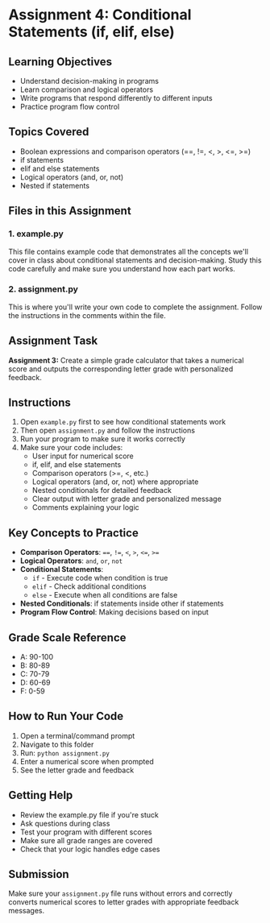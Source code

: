 # Assignment 4: Conditional Statements (if, elif, else)

## Learning Objectives
- Understand decision-making in programs
- Learn comparison and logical operators
- Write programs that respond differently to different inputs
- Practice program flow control

## Topics Covered
- Boolean expressions and comparison operators (==, !=, <, >, <=, >=)
- if statements
- elif and else statements
- Logical operators (and, or, not)
- Nested if statements

## Files in this Assignment

### 1. example.py
This file contains example code that demonstrates all the concepts we'll cover in class about conditional statements and decision-making. Study this code carefully and make sure you understand how each part works.

### 2. assignment.py
This is where you'll write your own code to complete the assignment. Follow the instructions in the comments within the file.

## Assignment Task
**Assignment 3:** Create a simple grade calculator that takes a numerical score and outputs the corresponding letter grade with personalized feedback.

## Instructions
1. Open `example.py` first to see how conditional statements work
2. Then open `assignment.py` and follow the instructions
3. Run your program to make sure it works correctly
4. Make sure your code includes:
   - User input for numerical score
   - if, elif, and else statements
   - Comparison operators (>=, <, etc.)
   - Logical operators (and, or, not) where appropriate
   - Nested conditionals for detailed feedback
   - Clear output with letter grade and personalized message
   - Comments explaining your logic

## Key Concepts to Practice
- **Comparison Operators**: `==`, `!=`, `<`, `>`, `<=`, `>=`
- **Logical Operators**: `and`, `or`, `not`
- **Conditional Statements**:
  - `if` - Execute code when condition is true
  - `elif` - Check additional conditions
  - `else` - Execute when all conditions are false
- **Nested Conditionals**: if statements inside other if statements
- **Program Flow Control**: Making decisions based on input

## Grade Scale Reference
- A: 90-100
- B: 80-89
- C: 70-79
- D: 60-69
- F: 0-59

## How to Run Your Code
1. Open a terminal/command prompt
2. Navigate to this folder
3. Run: `python assignment.py`
4. Enter a numerical score when prompted
5. See the letter grade and feedback

## Getting Help
- Review the example.py file if you're stuck
- Ask questions during class
- Test your program with different scores
- Make sure all grade ranges are covered
- Check that your logic handles edge cases

## Submission
Make sure your `assignment.py` file runs without errors and correctly converts numerical scores to letter grades with appropriate feedback messages.
